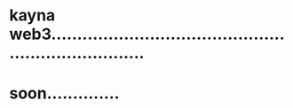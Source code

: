 # kayna web3.......................................................................
# soon..............
